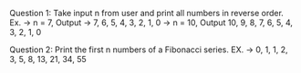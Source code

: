 Question 1: Take input n from user and print all numbers in reverse order.
Ex. -> n = 7, Output -> 7, 6, 5, 4, 3, 2, 1, 0
 -> n = 10, Output 10, 9, 8, 7, 6, 5, 4, 3, 2, 1, 0

Question 2: Print the first n numbers of a Fibonacci series.
EX. -> 0, 1, 1, 2, 3, 5, 8, 13, 21, 34, 55
